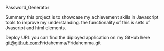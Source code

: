 Password_Generator

Summary
this project is to showcase my achievement skills in Javascript tools to improve
my understanding.
the functionality of this is sets of Jvascript and html elements.

Deploy URL
you can find the diployed application on my GitHub here git@github.com:Fridahemma/Fridahemma.git
